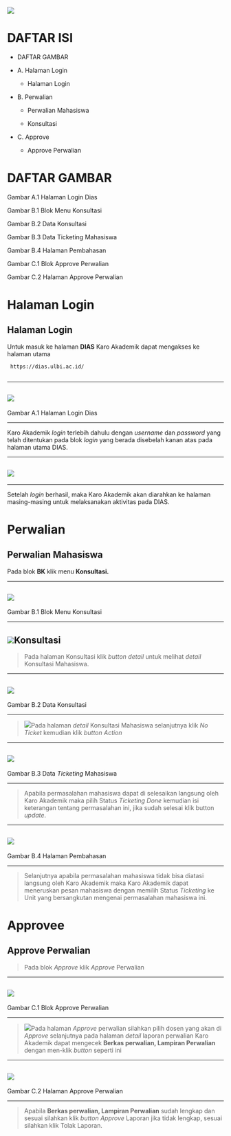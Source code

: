 ![](vertopal_d8c35942d6844103a42f556901845322/media/image1.jpeg)

# **DAFTAR ISI** 

- DAFTAR GAMBAR 

- A. Halaman Login

    -  Halaman Login 

- B. Perwalian 

    -  Perwalian Mahasiswa 

    -  Konsultasi 

- C. Approve 

    -  Approve Perwalian 

# **DAFTAR GAMBAR** 

Gambar A.1 Halaman Login Dias 

Gambar B.1 Blok Menu Konsultasi 

Gambar B.2 Data Konsultasi 

Gambar B.3 Data Ticketing Mahasiswa 

Gambar B.4 Halaman Pembahasan 

Gambar C.1 Blok Approve Perwalian 

Gambar C.2 Halaman Approve Perwalian 

# Halaman Login

## Halaman Login

Untuk masuk ke halaman **DIAS** Karo Akademik dapat mengakses ke halaman
utama
```
 https://dias.ulbi.ac.id/
 
 ```

  ---------------------------------------------------------------------------------------------
  ![](vertopal_d8c35942d6844103a42f556901845322/media/image2.png)
  ---------------------------------------------------------------------------------------------
  Gambar A.1 Halaman Login Dias

  ---------------------------------------------------------------------------------------------

Karo Akademik *login* terlebih dahulu dengan *username* dan *password*
yang telah ditentukan pada blok *login* yang berada disebelah kanan atas
pada halaman utama DIAS.

  ---------------------------------------------------------------------------------------------
  ![](vertopal_d8c35942d6844103a42f556901845322/media/image3.png)
  ---------------------------------------------------------------------------------------------

  --------------------------------------------------------------------------------------------

Setelah *login* berhasil, maka Karo Akademik akan diarahkan ke halaman
masing-masing untuk melaksanakan aktivitas pada DIAS.

# Perwalian

## Perwalian Mahasiswa

Pada blok **BK** klik menu **Konsultasi.**

  ---------------------------------------------------------------------------------------------
  ![](vertopal_d8c35942d6844103a42f556901845322/media/image4.png)
  ---------------------------------------------------------------------------------------------
  Gambar B.1 Blok Menu Konsultasi

  ---------------------------------------------------------------------------------------------

## ![](vertopal_d8c35942d6844103a42f556901845322/media/image5.png)Konsultasi 

> Pada halaman Konsultasi klik *button* *detail* untuk melihat *detail*
> Konsultasi Mahasiswa.
  --------------------------------------------------------------------------------------------
  ![](vertopal_d8c35942d6844103a42f556901845322/media/image6.png)
  --------------------------------------------------------------------------------------------
  Gambar B.2 Data Konsultasi

  --------------------------------------------------------------------------------------------

> ![](vertopal_d8c35942d6844103a42f556901845322/media/image7.png)Pada halaman *detail* Konsultasi
> Mahasiswa selanjutnya klik *No* *Ticket* kemudian klik *button*
> *Action*
  ---------------------------------------------------------------------------------------------
  ![](vertopal_d8c35942d6844103a42f556901845322/media/image8.png)
  ---------------------------------------------------------------------------------------------
  Gambar B.3 Data *Ticketing* Mahasiswa

  ---------------------------------------------------------------------------------------------

> Apabila permasalahan mahasiswa dapat di selesaikan langsung oleh Karo
> Akademik maka pilih Status *Ticketing* *Done* kemudian isi keterangan
> tentang permasalahan ini, jika sudah selesai klik button *update*.
  ---------------------------------------------------------------------------------------------
  ![](vertopal_d8c35942d6844103a42f556901845322/media/image9.png)
  ---------------------------------------------------------------------------------------------
  Gambar B.4 Halaman Pembahasan

  ---------------------------------------------------------------------------------------------

> Selanjutnya apabila permasalahan mahasiswa tidak bisa diatasi langsung
> oleh Karo Akademik maka Karo Akademik dapat meneruskan pesan mahasiswa
> dengan memilih Status *Ticketing* ke Unit yang bersangkutan mengenai
> permasalahan mahasiswa ini.
# Approvee 

## Approve Perwalian

> Pada blok *Approve* klik *Approve* Perwalian
  -----------------------------------------------------------------------------------------------
  ![](vertopal_d8c35942d6844103a42f556901845322/media/image10.png)
  -----------------------------------------------------------------------------------------------
  Gambar C.1 Blok Approve Perwalian

  -----------------------------------------------------------------------------------------------

> ![](vertopal_d8c35942d6844103a42f556901845322/media/image11.png)Pada halaman *Approve* perwalian
> silahkan pilih dosen yang akan di *Approve* selanjutnya pada halaman
> *detail* laporan perwalian Karo Akademik dapat mengecek **Berkas
> perwalian, Lampiran Perwalian** dengan men-klik *button* seperti ini
  ----------------------------------------------------------------------------------------------
  ![](vertopal_d8c35942d6844103a42f556901845322/media/image12.png)
  ----------------------------------------------------------------------------------------------
 Gambar C.2 Halaman Approve Perwalian

  ----------------------------------------------------------------------------------------------

> Apabila **Berkas perwalian, Lampiran Perwalian** sudah lengkap dan
> sesuai silahkan klik *button* *Approve* Laporan jika tidak lengkap,
> sesuai silahkan klik Tolak Laporan.
